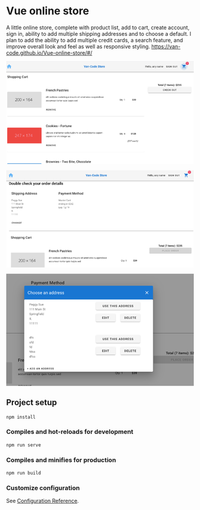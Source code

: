 # Vue online store
A little online store, complete with product list, add to cart, create account, sign in, ability to add multiple shipping addresses and to choose a default. I plan to add the ability to add multiple credit cards, a search feature, and improve overall look and feel as well as responsive styling. https://van-code.github.io/Vue-online-store/#/

![](screenshot1.png)

![](screenshot2.png)

![](screenshot3.png)


## Project setup
```
npm install
```

### Compiles and hot-reloads for development
```
npm run serve
```

### Compiles and minifies for production
```
npm run build
```

### Customize configuration
See [Configuration Reference](https://cli.vuejs.org/config/).
